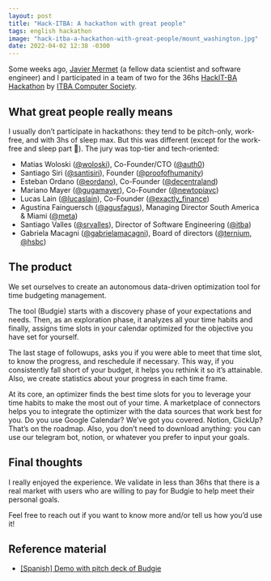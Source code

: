 ```yaml
---
layout: post
title: "Hack-ITBA: A hackathon with great people"
tags: english hackathon
image: "hack-itba-a-hackathon-with-great-people/mount_washington.jpg"
date: 2022-04-02 12:38 -0300
---
```


Some weeks ago, [Javier Mermet](https://www.linkedin.com/in/javier-mermet) (a fellow data scientist and software engineer) and I participated in a team of two for the 36hs [HackIT-BA Hackathon](https://hackitba.vercel.app/) by [ITBA Computer Society](https://twitter.com/ieeecsitba?s=21&t=6hKXokZQaHabJFAEMxs2kw).

## What great people really means

I usually don’t participate in hackathons: they tend to be pitch-only, work-free, and with 3hs of sleep max. But this was different (except for the work-free and sleep part 🥲). The jury was top-tier and tech-oriented:

- Matias Woloski ([@woloski](https://twitter.com/woloski)), Co-Founder/CTO ([@auth0](https://twitter.com/auth0))
- Santiago Siri ([@santisiri](https://twitter.com/santisiri)), Founder ([@proofofhumanity](https://twitter.com/proofofhumanity))
- Esteban Ordano ([@eordano](https://twitter.com/eordano)), Co-Founder ([@decentraland](https://twitter.com/decentraland))
- Mariano Mayer ([@gugamayer](https://twitter.com/gugamayer)), Co-Founder ([@newtopiavc](https://twitter.com/newtopiavc))
- Lucas Lain ([@lucaslain](https://twitter.com/lucaslain)), Co-Founder ([@exactly_finance](https://twitter.com/exactly_finance))
- Agustina Fainguersch ([@agusfagus](https://twitter.com/agusfagus)), Managing Director South America & Miami ([@meta](https://twitter.com/meta))
- Santiago Valles ([@srvalles](https://twitter.com/srvalles)),  Director of Software Engineering ([@itba](https://twitter.com/itba))
- Gabriela Macagni ([@gabrielamacagni](https://twitter.com/gabrielamacagni)), Board of directors ([@ternium](https://twitter.com/ternium), [@hsbc](https://twitter.com/hsbc))

## The product

We set ourselves to create an autonomous data-driven optimization tool for time budgeting management. 

The tool (Budgie) starts with a discovery phase of your expectations and needs. Then, as an exploration phase, it analyzes all your time habits and finally, assigns time slots in your calendar optimized for the objective you have set for yourself. 

The last stage of followups, asks you if you were able to meet that time slot, to know the progress, and reschedule if necessary. This way, if you consistently fall short of your budget, it helps you rethink it so it’s attainable. Also, we create statistics about your progress in each time frame.

At its core, an optimizer finds the best time slots for you to leverage your time habits to make the most out of your time. A marketplace of connectors helps you to integrate the optimizer with the data sources that work best for you. Do you use Google Calendar? We’ve got you covered. Notion, ClickUp? That’s on the roadmap. Also, you don’t need to download anything: you can use our telegram bot, notion, or whatever you prefer to input your goals.  

## Final thoughts

I really enjoyed the experience. We validate in less than 36hs that there is a real market with users who are willing to pay for Budgie to help meet their personal goals. 

Feel free to reach out if you want to know more and/or tell us how you’d use it! 

## Reference material

- [[Spanish] Demo with pitch deck of Budgie](https://www.youtube.com/watch?v=o2DMFNwwjKc)
